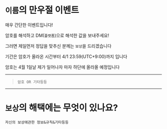 # `이름`의 만우절 이벤트

매우 간단한 이벤트입니다!

암호를 해석하고 DM(`플랫폼`)으로 해석한 값을 보내주세요!

그러면 제일먼저 정답을 맞추신 분께는 `보상`을 드리겠습니다

기간은 암호가 올라온 시간부터 4/1 23:59(UTC+9:00)까지 입니다

암호는 4월 1일날 제가 일어나자 마자 하단에 올라올 예정입니다

---
> `암호 OR 기타등등`
---

# `보상`의 해택에는 무엇이 있나요?

`자신의 보상에관한 정보&규칙&기타등등`
